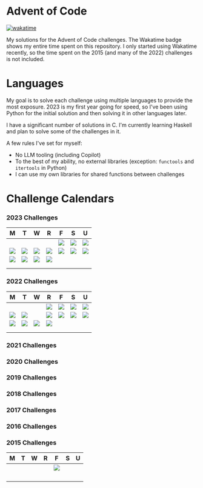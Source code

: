 # Advent of Code

[![wakatime](https://wakatime.com/badge/user/018c2398-15b4-48fa-922a-a730fce8bcbd/project/018c23e8-2162-4616-8a7e-281d01d40ea2.svg)](https://wakatime.com/badge/user/018c2398-15b4-48fa-922a-a730fce8bcbd/project/018c23e8-2162-4616-8a7e-281d01d40ea2)

My solutions for the Advent of Code challenges. The Wakatime badge shows my entire time spent on this repository. I only started using Wakatime recently, so the time spent on the 2015 (and many of the 2022) challenges is not included.

# Languages

My goal is to solve each challenge using multiple languages to provide the most exposure. 2023 is my first year going for speed, so I've been using Python for the initial solution and then solving it in other languages later.

I have a significant number of solutions in C. I'm currently learning Haskell and plan to solve some of the challenges in it.

A few rules I've set for myself:

- No LLM tooling (including Copilot)
- To the best of my ability, no external libraries (exception: `functools` and `itertools` in Python)
- I can use my own libraries for shared functions between challenges

# Challenge Calendars

### 2023 Challenges

| M             | T             | W             | R             | F             | S             | U             |
| ------------- | ------------- | ------------- | ------------- | ------------- | ------------- | ------------- |
|               |               |               |               | ![](gold.ico) | ![](gold.ico) | ![](gold.ico) |
| ![](gold.ico) | ![](gold.ico) | ![](gold.ico) | ![](gold.ico) | ![](gold.ico) | ![](gold.ico) | ![](gold.ico) |
| ![](gold.ico) | ![](gold.ico) | ![](gold.ico) | ![](gold.ico) |               |               |               |
|               |               |               |               |               |               |               |
|               |               |               |               |               |               |               |

### 2022 Challenges

| M             | T             | W             | R             | F             | S             | U             |
| ------------- | ------------- | ------------- | ------------- | ------------- | ------------- | ------------- |
|               |               |               | ![](gold.ico) | ![](gold.ico) | ![](gold.ico) | ![](gold.ico) |
| ![](gold.ico) | ![](gold.ico) |               | ![](gold.ico) | ![](gold.ico) | ![](gold.ico) | ![](gold.ico) |
| ![](gold.ico) | ![](gold.ico) | ![](gold.ico) | ![](gold.ico) |               |               |               |
|               |               |               |               |               |               |               |
|               |               |               |               |               |               |               |

### 2021 Challenges

### 2020 Challenges

### 2019 Challenges

### 2018 Challenges

### 2017 Challenges

### 2016 Challenges

### 2015 Challenges

| M   | T   | W   | R   | F             | S   | U   |
| --- | --- | --- | --- | ------------- | --- | --- |
|     |     |     |     | ![](gold.ico) |     |     |
|     |     |     |     |               |     |     |
|     |     |     |     |               |     |     |
|     |     |     |     |               |     |     |
|     |     |     |     |               |     |     |
